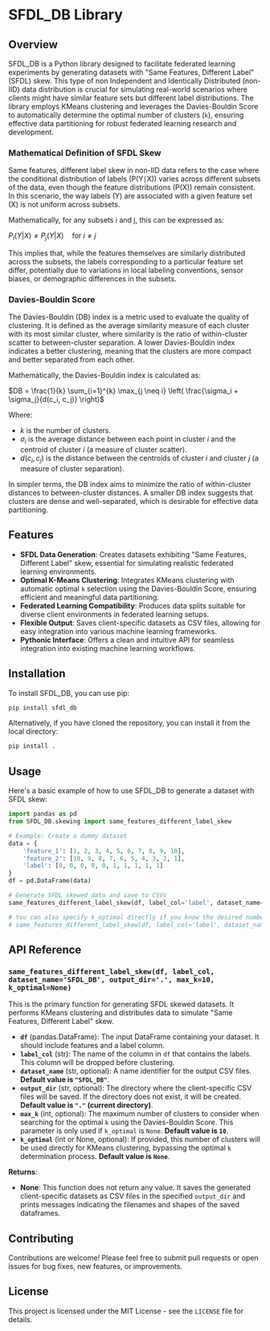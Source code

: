 # SFDL_DB Library

## Overview

SFDL_DB is a Python library designed to facilitate federated learning experiments by generating datasets with "Same Features, Different Label" (SFDL) skew. This type of non Independent and Identically Distributed (non-IID) data distribution is crucial for simulating real-world scenarios where clients might have similar feature sets but different label distributions. The library employs KMeans clustering and leverages the Davies-Bouldin Score to automatically determine the optimal number of clusters (`k`), ensuring effective data partitioning for robust federated learning research and development.

### Mathematical Definition of SFDL Skew

Same features, different label skew in non-IID data refers to the case where the conditional distribution of labels (P(Y∣X)) varies across different subsets of the data, even though the feature distributions (P(X)) remain consistent. In this scenario, the way labels (Y) are associated with a given feature set (X) is not uniform across subsets.

Mathematically, for any subsets i and j, this can be expressed as:

$P_i (Y|X) \neq P_j (Y|X) \quad \text{for } i \neq j$

This implies that, while the features themselves are similarly distributed across the subsets, the labels corresponding to a particular feature set differ, potentially due to variations in local labeling conventions, sensor biases, or demographic differences in the subsets.

### Davies-Bouldin Score

The Davies-Bouldin (DB) index is a metric used to evaluate the quality of clustering. It is defined as the average similarity measure of each cluster with its most similar cluster, where similarity is the ratio of within-cluster scatter to between-cluster separation. A lower Davies-Bouldin index indicates a better clustering, meaning that the clusters are more compact and better separated from each other.

Mathematically, the Davies-Bouldin index is calculated as:

$DB = \frac{1}{k} \sum_{i=1}^{k} \max_{j \neq i} \left( \frac{\sigma_i + \sigma_j}{d(c_i, c_j)} \right)$

Where:
- $k$ is the number of clusters.
- $\sigma_i$ is the average distance between each point in cluster $i$ and the centroid of cluster $i$ (a measure of cluster scatter).
- $d(c_i, c_j)$ is the distance between the centroids of cluster $i$ and cluster $j$ (a measure of cluster separation).

In simpler terms, the DB index aims to minimize the ratio of within-cluster distances to between-cluster distances. A smaller DB index suggests that clusters are dense and well-separated, which is desirable for effective data partitioning.

## Features

- **SFDL Data Generation**: Creates datasets exhibiting "Same Features, Different Label" skew, essential for simulating realistic federated learning environments.
- **Optimal K-Means Clustering**: Integrates KMeans clustering with automatic optimal `k` selection using the Davies-Bouldin Score, ensuring efficient and meaningful data partitioning.
- **Federated Learning Compatibility**: Produces data splits suitable for diverse client environments in federated learning setups.
- **Flexible Output**: Saves client-specific datasets as CSV files, allowing for easy integration into various machine learning frameworks.
- **Pythonic Interface**: Offers a clean and intuitive API for seamless integration into existing machine learning workflows.

## Installation

To install SFDL_DB, you can use pip:

```bash
pip install sfdl_db
```

Alternatively, if you have cloned the repository, you can install it from the local directory:

```bash
pip install .
```

## Usage

Here's a basic example of how to use SFDL_DB to generate a dataset with SFDL skew:

```python
import pandas as pd
from SFDL_DB.skewing import same_features_different_label_skew

# Example: Create a dummy dataset
data = {
    'feature_1': [1, 2, 3, 4, 5, 6, 7, 8, 9, 10],
    'feature_2': [10, 9, 8, 7, 6, 5, 4, 3, 2, 1],
    'label': [0, 0, 0, 0, 0, 1, 1, 1, 1, 1]
}
df = pd.DataFrame(data)

# Generate SFDL skewed data and save to CSVs
same_features_different_label_skew(df, label_col='label', dataset_name='my_sfdl_data', output_dir='./sfdl_output', max_k=5, k_optimal=None)

# You can also specify k_optimal directly if you know the desired number of clusters:
# same_features_different_label_skew(df, label_col='label', dataset_name='my_sfdl_data_fixed_k', output_dir='./sfdl_output', k_optimal=3)
```

## API Reference

### `same_features_different_label_skew(df, label_col, dataset_name='SFDL_DB', output_dir='.', max_k=10, k_optimal=None)`

This is the primary function for generating SFDL skewed datasets. It performs KMeans clustering and distributes data to simulate "Same Features, Different Label" skew.

- **`df`** (pandas.DataFrame): The input DataFrame containing your dataset. It should include features and a label column.
- **`label_col`** (str): The name of the column in `df` that contains the labels. This column will be dropped before clustering.
- **`dataset_name`** (str, optional): A name identifier for the output CSV files. **Default value is `"SFDL_DB"`**.
- **`output_dir`** (str, optional): The directory where the client-specific CSV files will be saved. If the directory does not exist, it will be created. **Default value is `"."` (current directory)**.
- **`max_k`** (int, optional): The maximum number of clusters to consider when searching for the optimal `k` using the Davies-Bouldin Score. This parameter is only used if `k_optimal` is `None`. **Default value is `10`**.
- **`k_optimal`** (int or None, optional): If provided, this number of clusters will be used directly for KMeans clustering, bypassing the optimal `k` determination process. **Default value is `None`**.

**Returns**:
- **None**: This function does not return any value. It saves the generated client-specific datasets as CSV files in the specified `output_dir` and prints messages indicating the filenames and shapes of the saved dataframes.

## Contributing

Contributions are welcome! Please feel free to submit pull requests or open issues for bug fixes, new features, or improvements.

## License

This project is licensed under the MIT License - see the `LICENSE` file for details.
